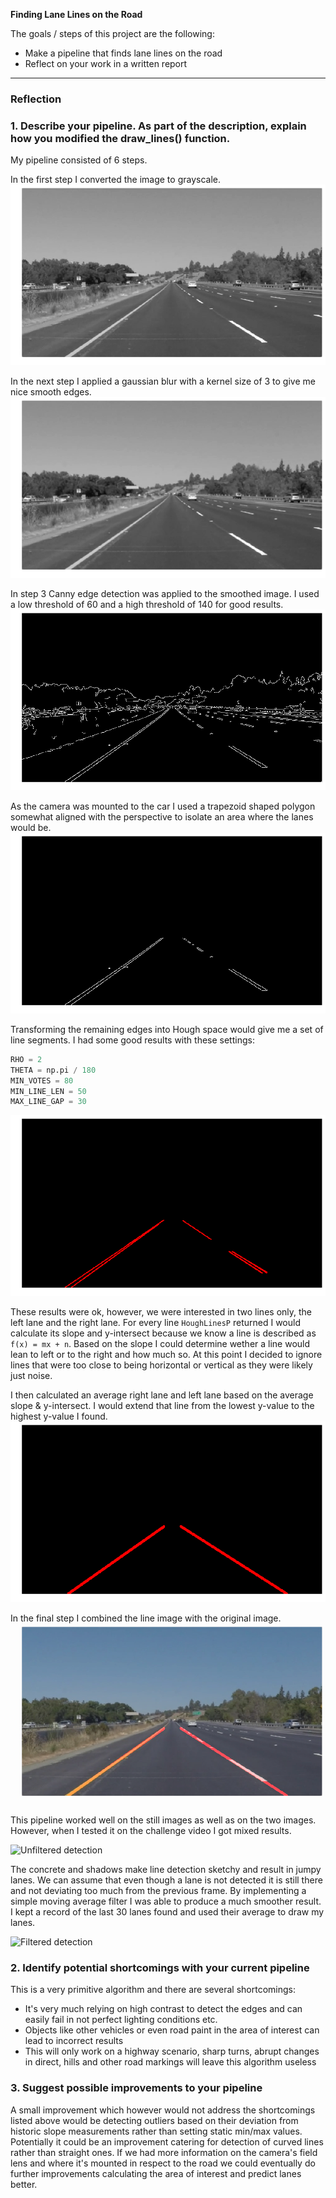**Finding Lane Lines on the Road**

The goals / steps of this project are the following:
* Make a pipeline that finds lane lines on the road
* Reflect on your work in a written report

---

### Reflection

### 1. Describe your pipeline. As part of the description, explain how you modified the draw_lines() function.

My pipeline consisted of 6 steps.

In the first step I converted the image to grayscale.
![Grayscale](./writeup_images/grayscale.png "Grayscale")

In the next step I applied a gaussian blur with a kernel size of 3 to give me nice smooth edges.
![Blurred](./writeup_images/gaussian.png "Blurred")

In step 3 Canny edge detection was applied to the smoothed image. I used a low threshold of 60 and a high threshold of 140 for good results.
![Edges](./writeup_images/canny.png "Edges")

As the camera was mounted to the car I used a trapezoid shaped polygon somewhat aligned with the perspective to isolate an area where the lanes would be.
![Masked](./writeup_images/masked.png "Masked")

Transforming the remaining edges into Hough space would give me a set of line segments.
I had some good results with these settings:
```python
RHO = 2
THETA = np.pi / 180
MIN_VOTES = 80
MIN_LINE_LEN = 50
MAX_LINE_GAP = 30
```
![Lines](./writeup_images/hough.png "Lines")

These results were ok, however, we were interested in two lines only, the left lane and the right lane.
For every line `HoughLinesP` returned I would calculate its slope and y-intersect because we know a line is described as `f(x) = mx + n`. Based on the slope I could determine wether a line would lean to left or to the right and how much so.
At this point I decided to ignore lines that were too close to being horizontal or vertical as they were likely just noise.

I then calculated an average right lane and left lane based on the average slope & y-intersect. I would extend that line from the lowest y-value to the highest y-value I found.
![Improved lines](./writeup_images/improved_hough.png "Improved lines")

In the final step I combined the line image with the original image.
![Weighted image](./writeup_images/weighted.png "Weighted image")

This pipeline worked well on the still images as well as on the two images. However, when I tested it on the challenge video I got mixed results.

![Unfiltered detection](./writeup_images/challenge_unfiltered.gif "Unfiltered detection")

The concrete and shadows make line detection sketchy and result in jumpy lanes.
We can assume that even though a lane is not detected it is still there and not deviating too much from the previous frame.
By implementing a simple moving average filter I was able to produce a much smoother result.
I kept a record of the last 30 lanes found and used their average to draw my lanes.

![Filtered detection](./writeup_images/challenge.gif "Filtered detection")

### 2. Identify potential shortcomings with your current pipeline

This is a very primitive algorithm and there are several shortcomings:
- It's very much relying on high contrast to detect the edges and can easily fail in not perfect lighting conditions etc.
- Objects like other vehicles or even road paint in the area of interest can lead to incorrect results
- This will only work on a highway scenario, sharp turns, abrupt changes in direct, hills and other road markings will leave this algorithm useless

### 3. Suggest possible improvements to your pipeline

A small improvement which however would not address the shortcomings listed above would be
detecting outliers based on their deviation from historic slope measurements rather than setting static min/max values.
Potentially it could be an improvement catering for detection of curved lines rather than straight ones.
If we had more information on the camera's field lens and where it's mounted in respect to the road we could eventually do further improvements calculating the area of interest and predict lanes better.
